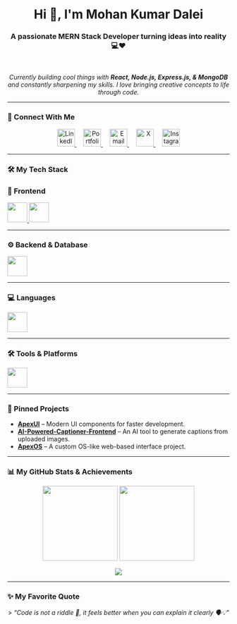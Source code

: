 <h1 align="center">Hi 👋, I'm Mohan Kumar Dalei</h1>
<h3 align="center">A passionate MERN Stack Developer turning ideas into reality 💻❤️</h3>

<br>

<p align="center">
  <em>Currently building cool things with <strong>React, Node.js, Express.js, & MongoDB</strong> and constantly sharpening my skills. I love bringing creative concepts to life through code.</em>
</p>

---

### 🔗 Connect With Me

<p align="center">
  <a href="https://www.linkedin.com/in/mohan-kumar-dalei" target="_blank">
    <img src="https://cdn.simpleicons.org/linkedin/0A66C2" height="40" alt="LinkedIn"/>
  </a>
  &nbsp;&nbsp;&nbsp;
  <a href="https://mohankumardalei-portfolio.netlify.app" target="_blank">
    <img src="https://cdn.simpleicons.org/firefoxbrowser/FF7139" height="40" alt="Portfolio"/>
  </a>
  &nbsp;&nbsp;&nbsp;
  <a href="mailto:mohankumardalei2001@gmail.com">
    <img src="https://cdn.simpleicons.org/gmail/D14836" height="40" alt="Email"/>
  </a>
  &nbsp;&nbsp;&nbsp;
  <a href="https://x.com/ll_BICKY_ll" target="_blank">
     <img src="https://cdn.simpleicons.org/X/fff" height="40" alt="X"/>
  </a>
  &nbsp;&nbsp;&nbsp;
  <a href="https://www.instagram.com/ll_b._.i._.c._.k._.y_ll" target="_blank">
    <img src="https://cdn.simpleicons.org/instagram/E4405F" height="40" alt="Instagram"/>
  </a>
</p>


---

### 🛠️ My Tech Stack

### 🎨 Frontend
<p>
  <a href="https://skillicons.dev">
    <img src="https://skillicons.dev/icons?i=html,css,js,react,tailwind&theme=dark" height="45" />
  </a>
  <a href="https://greensock.com/gsap/" target="_blank">
    <img src="https://cdn.simpleicons.org/greensock/88CE02" height="45" />
  </a>
</p>

---

### ⚙️ Backend & Database
<p>
  <a href="https://skillicons.dev">
    <img src="https://skillicons.dev/icons?i=nodejs,express,mongodb&theme=dark" height="45" />
  </a>
</p>

---

### 💻 Languages
<p>
  <a href="https://skillicons.dev">
    <img src="https://skillicons.dev/icons?i=java&theme=dark" height="45" />
  </a>
</p>

---

### 🛠️ Tools & Platforms
<p>
  <a href="https://skillicons.dev">
    <img src="https://skillicons.dev/icons?i=git,github,postman,vscode&theme=dark" height="45" />
  </a>
</p>

---

### 🚀 Pinned Projects

-   **[ApexUI](https://github.com/Mohan-Kumar-Dalei/ApexUI)** – Modern UI components for faster development.
-   **[AI-Powered-Captioner-Frontend](https://github.com/Mohan-Kumar-Dalei/AI-Powered-Captioner-Frontend)** – An AI tool to generate captions from uploaded images.
-   **[ApexOS](https://github.com/Mohan-Kumar-Dalei/ApexOS)** – A custom OS-like web-based interface project.

---

### 📊 My GitHub Stats & Achievements

<p align="center">
  <img src="https://github-readme-stats.vercel.app/api?username=Mohan-Kumar-Dalei&show_icons=true&theme=radical&hide_border=true&include_all_commits=true&count_private=true" height="170em" />
  <img src="https://github-readme-streak-stats.herokuapp.com/?user=Mohan-Kumar-Dalei&theme=radical&hide_border=true" height="170em" />
</p>

<p align="center">
  <img src="https://github-profile-summary-cards.vercel.app/api/cards/profile-details?username=Mohan-Kumar-Dalei&theme=radical" />
</p>

---

### ✨ My Favorite Quote

<p align="center">
  > <em>“Code is not a riddle 🤔, it feels better when you can explain it clearly 🗣️💡”</em>
</p>
